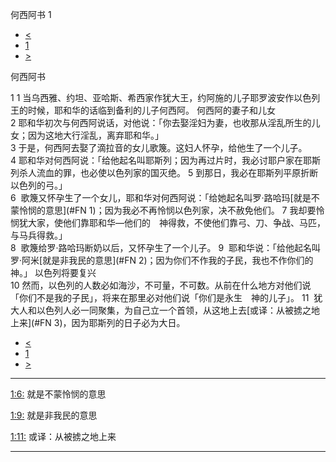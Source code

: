 ﻿





 何西阿书 1




* [<](bible/DAN12.md)
* [1](bible/HOS.md)
* [>](bible/HOS02.md)



何西阿书 
 
1 
1 当乌西雅、约坦、亚哈斯、希西家作犹大王，约阿施的儿子耶罗波安作以色列王的时候，耶和华的话临到备利的儿子何西阿。 何西阿的妻子和儿女  
2 耶和华初次与何西阿说话，对他说：「你去娶淫妇为妻，也收那从淫乱所生的儿女；因为这地大行淫乱，离弃耶和华。」  
3 于是，何西阿去娶了滴拉音的女儿歌篾。这妇人怀孕，给他生了一个儿子。 
4 耶和华对何西阿说：「给他起名叫耶斯列；因为再过片时，我必讨耶户家在耶斯列杀人流血的罪，也必使以色列家的国灭绝。 
5 到那日，我必在耶斯列平原折断以色列的弓。」  
6  歌篾又怀孕生了一个女儿，耶和华对何西阿说：「给她起名叫罗·路哈玛[就是不蒙怜悯的意思](#FN
1)；因为我必不再怜悯以色列家，决不赦免他们。 
7 我却要怜悯犹大家，使他们靠耶和华—他们的　神得救，不使他们靠弓、刀、争战、马匹，与马兵得救。」  
8  歌篾给罗·路哈玛断奶以后，又怀孕生了一个儿子。 
9  耶和华说：「给他起名叫罗·阿米[就是非我民的意思](#FN
2)；因为你们不作我的子民，我也不作你们的　神。」 以色列将要复兴  
10 然而，以色列的人数必如海沙，不可量，不可数。从前在什么地方对他们说「你们不是我的子民」，将来在那里必对他们说「你们是永生　神的儿子」。 
11  犹大人和以色列人必一同聚集，为自己立一个首领，从这地上去[或译：从被掳之地上来](#FN
3)，因为耶斯列的日子必为大日。 
* [<](bible/DAN12.md)
* [1](bible/HOS.md)
* [>](bible/HOS02.md)





---


[1:6:](#V6)
就是不蒙怜悯的意思


[1:9:](#V9)
就是非我民的意思


[1:11:](#V11)
或译：从被掳之地上来




---









